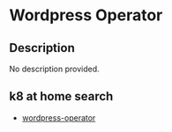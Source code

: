 # Wordpress Operator

## Description

No description provided.

## k8 at home search

- [wordpress-operator](https://nanne.dev/k8s-at-home-search/#/wordpress-operator)

